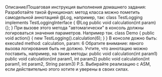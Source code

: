 Описание/Пошаговая инструкция выполнения домашнего задания:
Разработайте такой функционал:
метод класса можно пометить самодельной аннотацией @Log, например, так:
class TestLogging implements TestLoggingInterface {
@Log
public void calculation(int param) {};
}
При вызове этого метода "автомагически" в консоль должны логироваться значения параметров.
Например так.
class Demo {
public void action() {
new TestLogging().calculation(6);
}
}
В консоле дожно быть:
executed method: calculation, param: 6
Обратите внимание: явного вызова логирования быть не должно.
Учтите, что аннотацию можно поставить, например, на такие методы:
public void calculation(int param1)
public void calculation(int param1, int param2)
public void calculation(int param1, int param2, String param3)
P.S.
Выбирайте реализацию с ASM, если действительно этого хотите и уверены в своих силах.